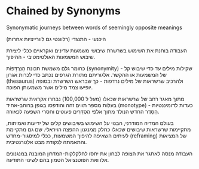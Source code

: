 # Chained by Synonyms

Synonymatic journeys between words of seemingly opposite meanings

היכנעי - התנגדי (רלוונטי גם לוורייציות אחרות)

העבודה בוחנת את השימוש בשרשרת שיבושי משמעות עדינים ואקראיים ככלי ליצירת שיבוש המשמעות האולטימטיבי - ההיפוך.

כחומר גלם משמשת תכונת הַנִּרְדָּפוֹת (synonymity) - שקילות מילים עד כדי שיבוש קל של המשמעות או ההקשר. אלגוריתם מתורת הגרפים נכתב כדי לכרות אגרון (thesaurus) ולהרכיב שרשראות של מילים נרדפות - כך שבראש השרשרת ובסופה יופיעו צמד מילים אשר משמעותן הפוכה.

מתוך מאגר רחב של שרשראות שכאלו (מעל ל 100,000) נבחרו אקראית שרשראות בעלות מספר תווים זהה והודפסו בגופן ברוחב-אחיד (monotype) - כעדות לדומיננטיות הַסֵּדֶר החדש הנולד מתוך אלפי הֶסְדֵּרִים פעוטים וחסרי השפעה לכאורה.

בעולם המדיה המודרני, הבנוי על השימוש בשיבושים קלים של ידיעות ואמיתות, מתקיימות שרשראות שיבושים שכאלו כחלק ממנגנון ההפצה הויראלי. שם גם מתקיימת לעיתים השאיפה להיפוך המשמעות, ככלי למיסגור-מחדש (reframing) של המציאות והתאמתה לנקודת מבט אלטרנטיבית.

העבודה מנסה לאתגר את הצופה לבחון את יחסו לחלקלקות-המדרון המובנה במנגנונים אלו ואת הפוטנציאל הטמון בהם לשינוי התודעה.
